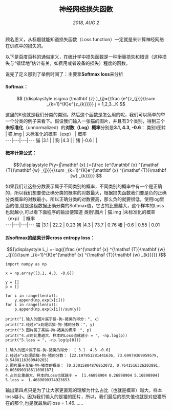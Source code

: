 ## <center>神经网络损失函数</center>
###### <center>2018, AUG 2</center>
顾名思义，从标题就能知道损失函数（Loss function）一定就是来计算神经网络在训练中的损失的。

以下是百度百科的通俗定义，在统计学中损失函数是一种衡量损失和错误（这种损失与“错误地”估计有关，如费用或者设备的损失）程度的函数。

说完了定义那到了举例时间了：主要拿**Softmax loss**来分析


#### Softmax： 
    
```math
  {\displaystyle \sigma (\mathbf {z} )_{j}={\frac {e^{z_{j}}}{\sum _{k=1}^{K}e^{z_{k}}}}} 
  
   j = 1,2,3...K 
```
这里的K也就是我们分类的类别。然后这个函数是怎么用的呢，我们可以简单的举一个分类的例子来看下。假设我们输入一张猫的图片，并且有3个类别，得到三个**未标准化**（unnormalized）的**对数（Log）概率**分别是**3.1, 4.3, -0.6**： 
类别\图片 | 猫.img | 未标准化的概率（exp） | 概率  
---|---|---|---
 猫 |3.1 |   | 
 狗 |4.3 |   | 
 猪 |-0.6 |   | 

#### 概率计算公式：
```math
{\displaystyle P(y=j|\mathbf {x} )={\frac {e^{\mathbf {x} ^{\mathsf {T}}\mathbf {w} _{j}}}{\sum _{k=1}^{K}e^{\mathbf {x} ^{\mathsf {T}}\mathbf {w} _{k}}}}} 
```
如果我们让这些分数表示属于不同类别的概率，不同类别的概率中有一个是正确的，所以我们想要使正确分类的概率的对数最大，根据损失函数我们要是负的正确分类概率的对数最小，所以正确分类的对数要高，那么负的就要很低，使用log里面的值,就是这组数据正确分类的Softmax值，它占的比重越大，这个样本的Loss也就越小,可以看下面程序的输出便知道
类别\图片 | 猫.img |未标准化的概率（exp） | 概率  
---|---|---|---
 猫 |3.1 |  22.2 | 0.23
 狗 |4.3 |  73.7 | 0.76
 猪 |-0.6 |  0.55 | 0.01
#### 对softmax的结果计算cross entropy loss：

```math
{\displaystyle L_i =-log({\frac {e^{\mathbf {x} ^{\mathsf {T}}\mathbf {w} _{j}}}{\sum _{k=1}^{K}e^{\mathbf {x} ^{\mathsf {T}}\mathbf {w} _{k}}}}} )
```


```
import numpy as np

x = np.array([3.1, 4.3, -0.6])

y = []
p = []

for i in range(len(x)):
    y.append(np.exp(x[i]))
for i in range(len(x)):
    p.append(np.exp(x[i])/sum(y))

print("1.输入的图片属于猫-狗-猪类的得分：", x)
print("2.经过e^x处理后猫-狗-猪的分数：", y)
print("3.图片属于某猫-狗-猪类的概率：", p)
print("4.占的比重越大，样本的Loss也就越小 = ", -np.log(p))
print("5.loss = ", -np.log(p[0]))

```
```
1.输入的图片属于猫-狗-猪类的得分： [ 3.1  4.3 -0.6]
2.经过e^x处理后猫-狗-猪的分数： [22.197951281441636, 73.69979369959579, 0.5488116360940265]
3.图片属于某猫-狗-猪类的概率： [0.23015804876852072, 0.7641516326203891, 0.005690318611090187]
4.占的比重越大，样本的Loss也就越小 =  [1.46898904 0.26898904 5.16898904]
5.loss =  1.4689890374923653
```
输出第四点只是为了让大家更直观的理解为什么占比（也就是概率）越大，样本loss越小。因为我们输入的是猫的图片，所以，我们最后的损失值也就是对应猫所在的那个,也是就最后的loss = 1.46.......


